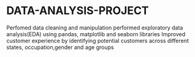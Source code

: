 # DATA-ANALYSIS-PROJECT
Perfomed data cleaning and manipulation 
performed exploratory data analysis(EDA) using pandas, matplotlib and seaborn libraries
Improved customer experience by identifying potential customers across different states, occupation,gender and age groups
